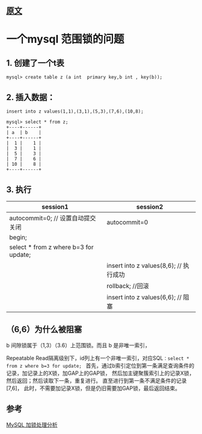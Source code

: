 
## [原文](http://www.itpub.net/thread-1847386-1-1.html)

# 一个mysql 范围锁的问题

## 1. 创建了一个t表
```mysql
mysql> create table z (a int  primary key,b int , key(b));

```

## 2. 插入数据：
```mysql
insert into z values(1,1),(3,1),(5,3),(7,6),(10,8);
```
```mysql
mysql> select * from z;
+----+------+
| a  | b    |
+----+------+
|  1 |    1 |
|  3 |    1 |
|  5 |    3 |
|  7 |    6 |
| 10 |    8 |
+----+------+

```
 

## 3. 执行

| session1 | session2
|---|---
| autocommit=0; // 设置自动提交关闭| autocommit=0|
| begin;| 
| select * from z where b=3 for update; |
|  |  insert into z values(8,6); // 执行成功
|  | rollback; //回滚
|  | insert into z values(6,6); // 阻塞
 
 
## （6,6）为什么被阻塞

b 间隙锁属于（1,3）（3.6）上范围锁。而且 b 是非唯一索引，

Repeatable Read隔离级别下，id列上有一个非唯一索引，对应SQL`：select * from z where b=3 for update; `
首先，通过b索引定位到第一条满足查询条件的记录，加记录上的X锁，加GAP上的GAP锁，
然后加主键聚簇索引上的记录X锁， 然后返回；然后读取下一条，重复进行。
直至进行到第一条不满足条件的记录[7,6]， 此时，不需要加记录X锁，但是仍旧需要加GAP锁，最后返回结束。

## 参考

[ MySQL 加锁处理分析](03、MySQL%20加锁处理分析.md)
